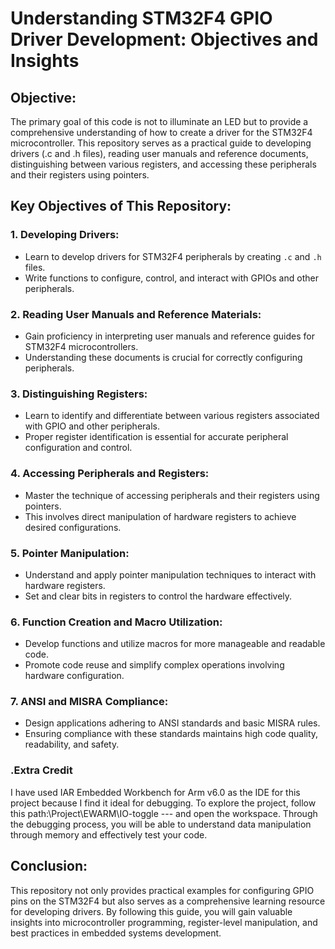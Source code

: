 # Understanding STM32F4 GPIO Driver Development: Objectives and Insights

## Objective:
The primary goal of this code is not to illuminate an LED but to provide a comprehensive understanding of how to create a driver for the STM32F4 microcontroller. This repository serves as a practical guide to developing drivers (.c and .h files), reading user manuals and reference documents, distinguishing between various registers, and accessing these peripherals and their registers using pointers.

## Key Objectives of This Repository:

### 1. Developing Drivers:
- Learn to develop drivers for STM32F4 peripherals by creating `.c` and `.h` files.
- Write functions to configure, control, and interact with GPIOs and other peripherals.

### 2. Reading User Manuals and Reference Materials:
- Gain proficiency in interpreting user manuals and reference guides for STM32F4 microcontrollers.
- Understanding these documents is crucial for correctly configuring peripherals.

### 3. Distinguishing Registers:
- Learn to identify and differentiate between various registers associated with GPIO and other peripherals.
- Proper register identification is essential for accurate peripheral configuration and control.

### 4. Accessing Peripherals and Registers:
- Master the technique of accessing peripherals and their registers using pointers.
- This involves direct manipulation of hardware registers to achieve desired configurations.

### 5. Pointer Manipulation:
- Understand and apply pointer manipulation techniques to interact with hardware registers.
- Set and clear bits in registers to control the hardware effectively.

### 6. Function Creation and Macro Utilization:
- Develop functions and utilize macros for more manageable and readable code.
- Promote code reuse and simplify complex operations involving hardware configuration.

### 7. ANSI and MISRA Compliance:
- Design applications adhering to ANSI standards and basic MISRA rules.
- Ensuring compliance with these standards maintains high code quality, readability, and safety.


### .Extra Credit
I have used IAR Embedded Workbench for Arm v6.0 as the IDE for this project because I find it ideal for debugging.
To explore the project, follow this path:\Project\EWARM\IO-toggle --- and open the workspace.
Through the debugging process, you will be able to understand data manipulation through memory and effectively test your code.

## Conclusion:
This repository not only provides practical examples for configuring GPIO pins on the STM32F4 but also serves as a comprehensive learning resource for developing drivers. By following this guide, you will gain valuable insights into microcontroller programming, register-level manipulation, and best practices in embedded systems development.
